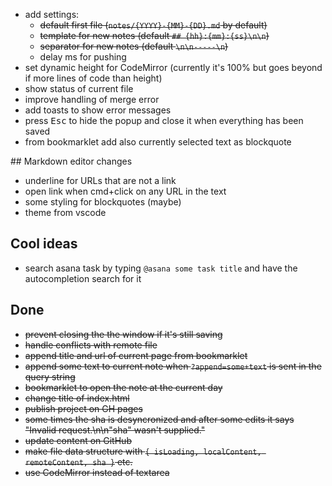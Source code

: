 * add settings:
  * ~~default first file (`notes/{YYYY}-{MM}-{DD}.md` by default)~~
  * ~~template for new notes (default `## {hh}:{mm}:{ss}\n\n`)~~
  * ~~separator for new notes (default `\n\n-----\n`)~~
  * delay ms for pushing
* set dynamic height for CodeMirror (currently it's 100% but goes beyond if more lines of code than height)
* show status of current file
* improve handling of merge error
* add toasts to show error messages
* press <kbd>Esc</kbd> to hide the popup and close it when everything has been saved
* from bookmarklet add also currently selected text as blockquote

## Markdown editor changes
* underline for URLs that are not a link
* open link when cmd+click on any URL in the text
* some styling for blockquotes (maybe)
* theme from vscode

## Cool ideas

* search asana task by typing `@asana some task title` and have the autocompletion search for it

## Done
* ~~prevent closing the the window if it's still saving~~
* ~~handle conflicts with remote file~~
* ~~append title and url of current page from bookmarklet~~
* ~~append some text to current note when `?append=some+text` is sent in the query string~~
* ~~bookmarklet to open the note at the current day~~
* ~~change title of index.html~~
* ~~publish project on GH pages~~
* ~~some times the sha is desyncronized and after some edits it says "Invalid request.\n\n\"sha\" wasn't supplied."~~
* ~~update content on GitHub~~
* ~~make file data structure with `{ isLoading, localContent, remoteContent, sha }` etc.~~
* ~~use CodeMirror instead of textarea~~
